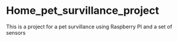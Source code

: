 # Home_pet_survillance_project
This is a project for a pet survillance using Raspberry PI and a set of sensors
